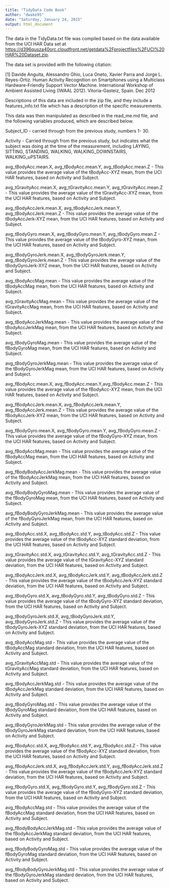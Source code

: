 ```yaml
---
title: "TidyData Code Book"
author: "dwake95"
date: "Saturday, January 24, 2015"
output: html_document
---
```


The data in the TidyData.txt file was compiled based on the data available from the UCI HAR Data set at https://d396qusza40orc.cloudfront.net/getdata%2Fprojectfiles%2FUCI%20HAR%20Dataset.zip.

The data set is provided with the following citation:

[1] Davide Anguita, Alessandro Ghio, Luca Oneto, Xavier Parra and Jorge L. Reyes-Ortiz. Human Activity Recognition on Smartphones using a Multiclass Hardware-Friendly Support Vector Machine. International Workshop of Ambient Assisted Living (IWAAL 2012). Vitoria-Gasteiz, Spain. Dec 2012

Descriptions of this data are included in the zip file, and they include a features_info.txt file which has a description of the specific measurements.  

This data was then manipulated as described in the read_me.md file, and the following variables produced, which are described below.

  Subject_ID - carried through from the previous study, numbers 1- 30.
                     
  Activity - Carried through from the previous study, but indicates what the subject was doing at the time of the measurement, including LAYING, SITTING, STANDING, WALKING, WALKING_DOWNSTAIRS, WALKING_uPSTAIRS.
                     
  avg_tBodyAcc.mean.X, avg_tBodyAcc.mean.Y, avg_tBodyAcc.mean.Z - This value provides the average value of the tBodyAcc-XYZ mean, from the UCI HAR features,  based on Activity and Subject. 

avg_tGravityAcc.mean.X, avg_tGravityAcc.mean.Y, avg_tGravityAcc.mean.Z - This value provides the average value of the tGravityAcc-XYZ mean, from the UCI HAR features, based on Activity and Subject. 

  avg_tBodyAccJerk.mean.X, avg_tBodyAccJerk.mean.Y, avg_tBodyAccJerk.mean.Z - This value provides the average value of the tBodyAccJerk-XYZ mean, from the UCI HAR features, based on Activity and Subject. 

  avg_tBodyGyro.mean.X, avg_tBodyGyro.mean.Y, avg_tBodyGyro.mean.Z - This value provides the average value of the tBodyGyro-XYZ mean, from the UCI HAR features, based on Activity and Subject. 

  avg_tBodyGyroJerk.mean.X, avg_tBodyGyroJerk.mean.Y, avg_tBodyGyroJerk.mean.Z - This value provides the average value of the tBodyGyroJerk-XYZ mean, from the UCI HAR features, based on Activity and Subject. 

  avg_tBodyAccMag.mean - This value provides the average value of the tBodyAccMag mean, from the UCI HAR features, based on Activity and Subject. 

  avg_tGravityAccMag.mean - This value provides the average value of the tGravityAccMag mean, from the UCI HAR features, based on Activity and Subject. 

  avg_tBodyAccJerkMag.mean - This value provides the average value of the tBodyAccJerkMag mean, from the UCI HAR features, based on Activity and Subject. 

  avg_tBodyGyroMag.mean - This value provides the average value of the fBodyGyroMag mean, from the UCI HAR features, based on Activity and Subject. 

  avg_tBodyGyroJerkMag.mean - This value provides the average value of the tBodyGyroJerkMag mean, from the UCI HAR features, based on Activity and Subject. 

  avg_fBodyAcc.mean.X, avg_fBodyAcc.mean.Y,avg_fBodyAcc.mean.Z - This value provides the average value of the fBodyAcc-XYZ mean, from the UCI HAR features, based on Activity and Subject. 

  avg_fBodyAccJerk.mean.X, avg_fBodyAccJerk.mean.Y, avg_fBodyAccJerk.mean.Z - This value provides the average value of the fBodyAccJerk-XYZ mean, from the UCI HAR features, based on Activity and Subject. 

  avg_fBodyGyro.mean.X, avg_fBodyGyro.mean.Y, avg_fBodyGyro.mean.Z - This value provides the average value of the fBodyGyro-XYZ mean, from the UCI HAR features, based on Activity and Subject. 

  avg_fBodyAccMag.mean  - This value provides the average value of the fBodyAccMag mean, from the UCI HAR features, based on Activity and Subject. 

  avg_fBodyBodyAccJerkMag.mean - This value provides the average value of the fBodyAccJerkMag mean, from the UCI HAR features, based on Activity and Subject. 

  avg_fBodyBodyGyroMag.mean  - This value provides the average value of the fBodyGyroMag mean, from the UCI HAR features, based on Activity and Subject. 

  avg_fBodyBodyGyroJerkMag.mean  - This value provides the average value of the fBodyGyroJerkMag mean, from the UCI HAR features, based on Activity and Subject. 

  avg_tBodyAcc.std.X, avg_tBodyAcc.std.Y, avg_tBodyAcc.std.Z  - This value provides the average value of the tBodyAcc-XYZ standard deviation, from the UCI HAR features, based on Activity and Subject. 

  avg_tGravityAcc.std.X, avg_tGravityAcc.std.Y, avg_tGravityAcc.std.Z - This value provides the average value of the tGravityAcc-XYZ standard deviation, from the UCI HAR features, based on Activity and Subject. 
 
  avg_tBodyAccJerk.std.X, avg_tBodyAccJerk.std.Y, avg_tBodyAccJerk.std.Z  - This value provides the average value of the tBodyAccJerk-XYZ standard deviation, from the UCI HAR features, based on Activity and Subject. 

  avg_tBodyGyro.std.X, avg_tBodyGyro.std.Y, avg_tBodyGyro.std.Z  - This value provides the average value of the tBodyGyro-XYZ standard deviation, from the UCI HAR features, based on Activity and Subject. 

  avg_tBodyGyroJerk.std.X, avg_tBodyGyroJerk.std.Y, avg_tBodyGyroJerk.std.Z  - This value provides the average value of the tBodyGyroJerk-XYZ standard deviation, from the UCI HAR features, based on Activity and Subject. 

  avg_tBodyAccMag.std - This value provides the average value of the tBodyAccMag standard deviation, from the UCI HAR features, based on Activity and Subject. 
  
  avg_tGravityAccMag.std - This value provides the average value of the tGravityAccMag standard deviation, from the UCI HAR features, based on Activity and Subject. 
  
  avg_tBodyAccJerkMag.std - This value provides the average value of the tBodyAccJerkMag standard deviation, from the UCI HAR features, based on Activity and Subject. 
  
  avg_tBodyGyroMag.std - This value provides the average value of the tBodyGyroMag standard deviation, from the UCI HAR features, based on Activity and Subject. 
  
  avg_tBodyGyroJerkMag.std - This value provides the average value of the tBodyGyroJerkMag standard deviation, from the UCI HAR features, based on Activity and Subject. 
  
  avg_fBodyAcc.std.X, avg_fBodyAcc.std.Y, avg_fBodyAcc.std.Z - This value provides the average value of the fBodyAcc-XYZ standard deviation, from the UCI HAR features, based on Activity and Subject. 
  
  avg_fBodyAccJerk.std.X, avg_fBodyAccJerk.std.Y, avg_fBodyAccJerk.std.Z - This value provides the average value of the fBodyAccJerk-XYZ standard deviation, from the UCI HAR features, based on Activity and Subject. 
  
  avg_fBodyGyro.std.X, avg_fBodyGyro.std.Y, avg_fBodyGyro.std.Z - This value provides the average value of the fBodyGyro-XYZ standard deviation, from the UCI HAR features, based on Activity and Subject. 
  
  avg_fBodyAccMag.std - This value provides the average value of the fBodyAccMag standard deviation, from the UCI HAR features, based on Activity and Subject. 
  
  avg_fBodyBodyAccJerkMag.std - This value provides the average value of the fBodyAccJerkMag standard deviation, from the UCI HAR features, based on Activity and Subject. 
  
  avg_fBodyBodyGyroMag.std - This value provides the average value of the fBodyGyroMag standard deviation, from the UCI HAR features, based on Activity and Subject. 
  
  avg_fBodyBodyGyroJerkMag.std - This value provides the average value of the fBodyGyroJerkMag standard deviation, from the UCI HAR features, based on Activity and Subject. 
  
